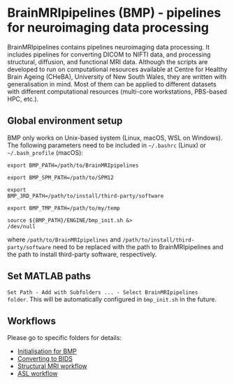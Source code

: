 # BrainMRIpipelines (BMP) - pipelines for neuroimaging data processing

BrainMRIpipelines contains pipelines neuroimaging data processing. It includes pipelines for converting DICOM to NIFTI data, and processing structural, diffusion, and functional MRI data. Although the scripts are developed to run on computational resources available at Centre for Healthy Brain Ageing (CHeBA), University of New South Wales, they are written with generalisation in mind. Most of them can be applied to different datasets with different computational resources (multi-core workstations, PBS-based HPC, etc.).


## Global environment setup

BMP only works on Unix-based system (Linux, macOS, WSL on Windows). The following parameters need to be included in <code>\~/.bashrc</code> (Linux) or <code>\~/.bash_profile</code> (macOS):


<code>export BMP_PATH=/path/to/BrainMRIpipelines</code>

<code>export BMP_SPM_PATH=/path/to/SPM12</code>

<code>export BMP_3RD_PATH=/path/to/install/third-party/software</code>

<code>export BMP_TMP_PATH=/path/to/my/temp</code>

<code>source ${BMP_PATH}/ENGINE/bmp_init.sh &> /dev/null</code>


where <code>/path/to/BrainMRIpipelines</code> and <code>/path/to/install/third-party/software</code> need to be replaced with the path to BrainMRIpipelines and the path to install third-party software, respectively.


## Set MATLAB paths

<code>Set Path - Add with Subfolders ... - Select BrainMRIpipelines folder</code>. This will be automatically configured in <code>bmp_init.sh</code> in the future.


## Workflows

Please go to specific folders for details:

- [Initialisation for BMP](https://github.com/JiyangJiang/BrainMRIpipelines/tree/master/init)
- [Converting to BIDS](https://github.com/JiyangJiang/BrainMRIpipelines/tree/master/BIDS)
- [Structural MRI workflow](https://github.com/JiyangJiang/BrainMRIpipelines/tree/master/sMRI)
- [ASL workflow](https://github.com/JiyangJiang/BrainMRIpipelines/tree/master/ASL)